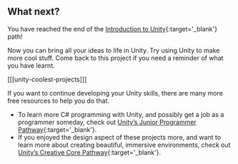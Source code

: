 ## What next?

You have reached the end of the [Introduction to Unity](https://projects.raspberrypi.org/en/pathways/unity-intro){:target='_blank'} path!

Now you can bring all your ideas to life in Unity. Try using Unity to make more cool stuff. Come back to this project if you need a reminder of what you have learnt.

[[[unity-coolest-projects]]]

If you want to continue developing your Unity skills, there are many more free resources to help you do that.

+ To learn more C# programming with Unity, and possibly get a job as a programmer someday, check out [Unity’s Junior Programmer Pathway](https://learn.unity.com/pathway/junior-programmer){:target='_blank'}.
+ If you enjoyed the design aspect of these projects more, and want to learn more about creating beautiful, immersive environments, check out [Unity’s Creative Core Pathway](https://learn.unity.com/pathway/creative-core){:target='_blank'}.

